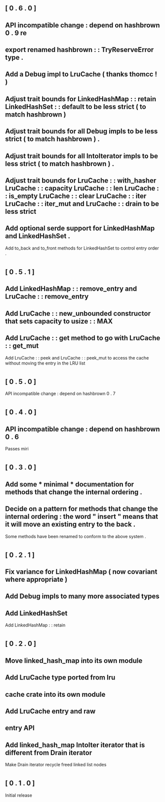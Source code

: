 #
#
[
0
.
6
.
0
]
-
API
incompatible
change
:
depend
on
hashbrown
0
.
9
re
-
export
renamed
hashbrown
:
:
TryReserveError
type
.
-
Add
a
Debug
impl
to
LruCache
(
thanks
thomcc
!
)
-
Adjust
trait
bounds
for
LinkedHashMap
:
:
retain
LinkedHashSet
:
:
default
to
be
less
strict
(
to
match
hashbrown
)
-
Adjust
trait
bounds
for
all
Debug
impls
to
be
less
strict
(
to
match
hashbrown
)
.
-
Adjust
trait
bounds
for
all
IntoIterator
impls
to
be
less
strict
(
to
match
hashbrown
)
.
-
Adjust
trait
bounds
for
LruCache
:
:
with_hasher
LruCache
:
:
capacity
LruCache
:
:
len
LruCache
:
:
is_empty
LruCache
:
:
clear
LruCache
:
:
iter
LruCache
:
:
iter_mut
and
LruCache
:
:
drain
to
be
less
strict
-
Add
optional
serde
support
for
LinkedHashMap
and
LinkedHashSet
.
-
Add
to_back
and
to_front
methods
for
LinkedHashSet
to
control
entry
order
.
#
#
[
0
.
5
.
1
]
-
Add
LinkedHashMap
:
:
remove_entry
and
LruCache
:
:
remove_entry
-
Add
LruCache
:
:
new_unbounded
constructor
that
sets
capacity
to
usize
:
:
MAX
-
Add
LruCache
:
:
get
method
to
go
with
LruCache
:
:
get_mut
-
Add
LruCache
:
:
peek
and
LruCache
:
:
peek_mut
to
access
the
cache
without
moving
the
entry
in
the
LRU
list
#
#
[
0
.
5
.
0
]
-
API
incompatible
change
:
depend
on
hashbrown
0
.
7
#
#
[
0
.
4
.
0
]
-
API
incompatible
change
:
depend
on
hashbrown
0
.
6
-
Passes
miri
#
#
[
0
.
3
.
0
]
-
Add
some
*
minimal
*
documentation
for
methods
that
change
the
internal
ordering
.
-
Decide
on
a
pattern
for
methods
that
change
the
internal
ordering
:
the
word
"
insert
"
means
that
it
will
move
an
existing
entry
to
the
back
.
-
Some
methods
have
been
renamed
to
conform
to
the
above
system
.
#
#
[
0
.
2
.
1
]
-
Fix
variance
for
LinkedHashMap
(
now
covariant
where
appropriate
)
-
Add
Debug
impls
to
many
more
associated
types
-
Add
LinkedHashSet
-
Add
LinkedHashMap
:
:
retain
#
#
[
0
.
2
.
0
]
-
Move
linked_hash_map
into
its
own
module
-
Add
LruCache
type
ported
from
lru
-
cache
crate
into
its
own
module
-
Add
LruCache
entry
and
raw
-
entry
API
-
Add
linked_hash_map
IntoIter
iterator
that
is
different
from
Drain
iterator
-
Make
Drain
iterator
recycle
freed
linked
list
nodes
#
#
[
0
.
1
.
0
]
-
Initial
release
